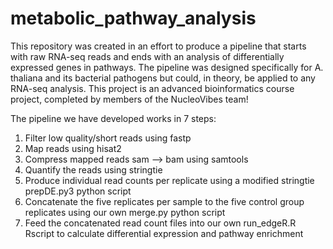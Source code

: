 # metabolic_pathway_analysis
This repository was created in an effort to produce a pipeline that starts with raw RNA-seq reads and ends with an analysis of  differentially expressed genes in pathways. The pipeline was designed specifically for A. thaliana and its bacterial pathogens  but could, in theory, be applied to any RNA-seq analysis. This project is an advanced bioinformatics course project, completed by members of the NucleoVibes team!

The pipeline we have developed works in 7 steps:
 
1. Filter low quality/short reads using fastp
2. Map reads using hisat2
3. Compress mapped reads sam --> bam using samtools
4. Quantify the reads using stringtie
5. Produce individual read counts per replicate using a modified stringtie 
   prepDE.py3 python script
6. Concatenate the five replicates per sample to the five control group replicates
   using our own merge.py python script
7. Feed the concatenated read count files into our own run_edgeR.R Rscript to 
   calculate differential expression and pathway enrichment
